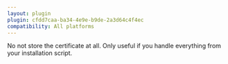```yaml
---
layout: plugin
plugin: cfdd7caa-ba34-4e9e-b9de-2a3d64c4f4ec
compatibility: All platforms
---
```

No not store the certificate at all. Only useful if you handle everything from your installation script.